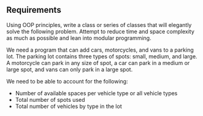 ## Requirements
Using OOP principles, write a class or series of classes that will elegantly solve the following problem. Attempt to reduce time and space complexity as much as possible and lean into modular programming.

We need a program that can add cars, motorcycles, and vans to a parking lot. The parking lot contains three types of spots: small, medium, and large. A motorcycle can park in any size of spot, a car can park in a medium or large spot, and vans can only park in a large spot.

We need to be able to account for the following:
- Number of available spaces per vehicle type or all vehicle types
- Total number of spots used
- Total number of vehicles by type in the lot